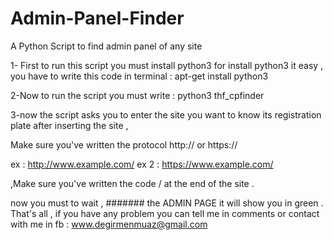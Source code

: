# Admin-Panel-Finder
A Python Script to find admin panel of any site

1- First to run this script you must install python3 
for install python3 it easy , you have to write this code in terminal : apt-get install python3 

2-Now to run the script you must write : python3 thf_cpfinder

3-now the script asks you to enter the site you want to know its registration plate 
after inserting the site , 

Make sure you've written the protocol http:// or https://


ex : http://www.example.com/
ex 2 : https://www.example.com/

,Make sure you've written the code / at the end of the site .

now you must to wait , 
####### the ADMIN PAGE it will show you in green .
That's all , if you have any problem you can tell me in comments or contact with me in fb : www.degirmenmuaz@gmail.com
